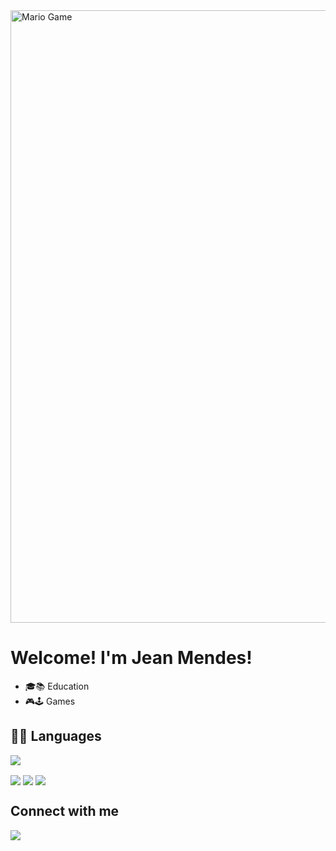 <img src="https://github.com/TheDudeThatCode/TheDudeThatCode/blob/master/Assets/Mario_Gameplay.gif" alt="Mario Game" width="980">

# Welcome! I'm Jean Mendes!

<!--
- 🔭 I’m currently working on ...
- 🌱 I’m currently learning ...
- 👯 I’m looking to collaborate on ...
- 🤔 I’m looking for help with ...
- 💬 Ask me about ...
- 📫 How to reach me: ...
- 😄 Pronouns: ...
- ⚡ Fun fact: ...
-->

- 🎓📚 Education
- 🎮🕹 Games

## 👩‍💻 Languages

<img align="center" src="https://github-readme-stats.vercel.app/api/top-langs/?username=jeanvga&theme=dark&hide_langs_below=1" />


<img align="center" src="https://img.shields.io/badge/JavaScript-323330?style=for-the-badge&logo=javascript&logoColor=F7DF1E" />     <img align="center" src="https://img.shields.io/badge/HTML5-E34F26?style=for-the-badge&logo=html5&logoColor=white" />     <img align="center" src="https://img.shields.io/badge/CSS3-1572B6?style=for-the-badge&logo=css3&logoColor=white" />

## Connect with me

<a href="https://www.linkedin.com/in/jeanmendes/">
  <img align="center" src="https://img.shields.io/badge/LinkedIn-0077B5?style=for-the-badge&logo=linkedin&logoColor=white" />
</a>
